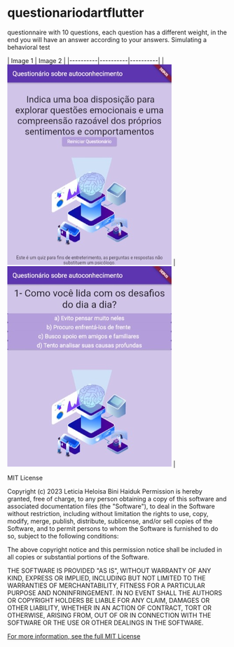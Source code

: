# questionariodartflutter
questionnaire with 10 questions, each question has a different weight, in the end you will have an answer according to your answers. Simulating a behavioral test

| Image 1 | Image 2 |
|----------|----------|----------|
| ![App Screenshot](screenshot/1.jpeg) | ![App Screenshot](screenshot/2.jpeg) |

MIT License

Copyright (c) 2023 Leticia Heloisa Bini Haiduk
Permission is hereby granted, free of charge, to any person obtaining a copy of this software and associated documentation files (the "Software"), to deal
in the Software without restriction, including without limitation the rights to use, copy, modify, merge, publish, distribute, sublicense, and/or sell
copies of the Software, and to permit persons to whom the Software is furnished to do so, subject to the following conditions:

The above copyright notice and this permission notice shall be included in all copies or substantial portions of the Software.

THE SOFTWARE IS PROVIDED "AS IS", WITHOUT WARRANTY OF ANY KIND, EXPRESS OR IMPLIED, INCLUDING BUT NOT LIMITED TO THE WARRANTIES OF MERCHANTABILITY,
FITNESS FOR A PARTICULAR PURPOSE AND NONINFRINGEMENT. IN NO EVENT SHALL THE AUTHORS OR COPYRIGHT HOLDERS BE LIABLE FOR ANY CLAIM, DAMAGES OR OTHER
LIABILITY, WHETHER IN AN ACTION OF CONTRACT, TORT OR OTHERWISE, ARISING FROM, OUT OF OR IN CONNECTION WITH THE SOFTWARE OR THE USE OR OTHER DEALINGS IN THE
SOFTWARE.

[For more information, see the full MIT License](https://opensource.org/licenses/MIT)
